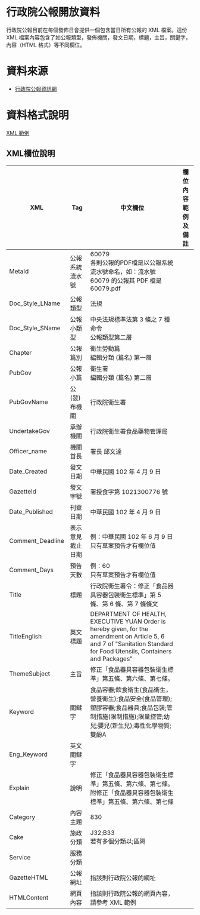 # 行政院公報開放資料

行政院公報目前在每個發佈日會提供一個包含當日所有公報的 XML 檔案。這份 XML 檔案內容包含了如公報類型，發佈機關，發文日期，標題，主旨，關鍵字，內容（HTML 格式）等不同欄位。

# 資料來源

- [行政院公報資訊網](https://gazette.nat.gov.tw/egFront/index.do)

# 資料格式說明

[XML 範例](https://gazette.nat.gov.tw/egFront/fileView.do?fileType=openDataSamplePath&fileName=3680d08ac14c47e32eb51687046f4f79&attached)

## XML欄位說明
XML|Tag|中文欄位|欄位內容範例及備註
|---|---|---|---|
|MetaId|公報系統流水號|60079<br>各則公報的PDF檔是以公報系統流水號命名，如：流水號 60079 的公報其 PDF 檔是 60079.pdf|
|Doc_Style_LName|公報類型|法規|
|Doc_Style_SName|公報小類型|中央法規標準法第 3 條之 7 種命令<br>公報類型第二層|
|Chapter|公報篇別|衛生勞動篇<br>編輯分類 (篇名) 第一層|
|PubGov|公報小篇|衛生署<br>編輯分類 (篇名) 第二層|
|PubGovName|公(發)布機關|行政院衛生署|
|UndertakeGov|承辦機關|行政院衛生署食品藥物管理局|
|Officer_name|機關首長|署長 邱文達|
|Date_Created|發文日期|中華民國 102 年 4 月 9 日|
|GazetteId|發文字號|署授食字第 1021300776 號|
|Date_Published|刊登日期|中華民國 102 年 4 月 9 日|
|Comment_Deadline|表示意見截止日期|例：中華民國 102 年 6 月 9 日<br>只有草案預告才有欄位值|
|Comment_Days|預告天數|例：60<br>只有草案預告才有欄位值|
|Title|標題|行政院衛生署令：修正「食品器具容器包裝衛生標準」第 5 條、第 6 條、第 7 條條文|
|TitleEnglish|英文標題|DEPARTMENT OF HEALTH, EXECUTIVE YUAN Order is hereby given, for the amendment on Article 5, 6 and 7 of "Sanitation Standard for Food Utensils, Containers and Packages"|
|ThemeSubject|主旨|修正「食品器具容器包裝衛生標準」第五條、第六條、第七條。|
|Keyword|關鍵字|食品容器;飲食衛生(食品衛生，營養衛生);食品安全(食品管理);塑膠容器;食品器具;食品包裝;管制措施(限制措施);限量控管;幼兒;嬰兒(新生兒);毒性化學物質;雙酚A|
|Eng_Keyword|英文關鍵字||
|Explain|說明|修正「食品器具容器包裝衛生標準」第五條、第六條、第七條。 附修正「食品器具容器包裝衛生標準」第五條、第六條、第七條|
|Category|內容主題|830|
|Cake|施政分類|J32;B33<br>若有多個分類以;區隔|
|Service|服務分類||
|GazetteHTML|公報網址|指該則行政院公報的網址|
|HTMLContent|網頁內容|指該則行政院公報的網頁內容，請參考 XML 範例|


